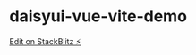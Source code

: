 # daisyui-vue-vite-demo

[Edit on StackBlitz ⚡️](https://stackblitz.com/edit/daisyui-vue-vite-i9y7qw)